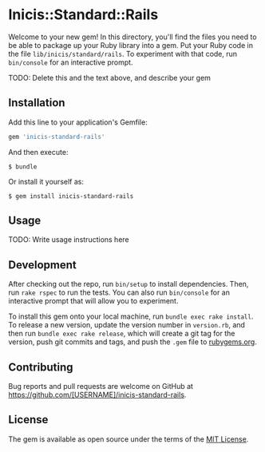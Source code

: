 # Inicis::Standard::Rails

Welcome to your new gem! In this directory, you'll find the files you need to be able to package up your Ruby library into a gem. Put your Ruby code in the file `lib/inicis/standard/rails`. To experiment with that code, run `bin/console` for an interactive prompt.

TODO: Delete this and the text above, and describe your gem

## Installation

Add this line to your application's Gemfile:

```ruby
gem 'inicis-standard-rails'
```

And then execute:

    $ bundle

Or install it yourself as:

    $ gem install inicis-standard-rails

## Usage

TODO: Write usage instructions here

## Development

After checking out the repo, run `bin/setup` to install dependencies. Then, run `rake rspec` to run the tests. You can also run `bin/console` for an interactive prompt that will allow you to experiment.

To install this gem onto your local machine, run `bundle exec rake install`. To release a new version, update the version number in `version.rb`, and then run `bundle exec rake release`, which will create a git tag for the version, push git commits and tags, and push the `.gem` file to [rubygems.org](https://rubygems.org).

## Contributing

Bug reports and pull requests are welcome on GitHub at https://github.com/[USERNAME]/inicis-standard-rails.


## License

The gem is available as open source under the terms of the [MIT License](http://opensource.org/licenses/MIT).

